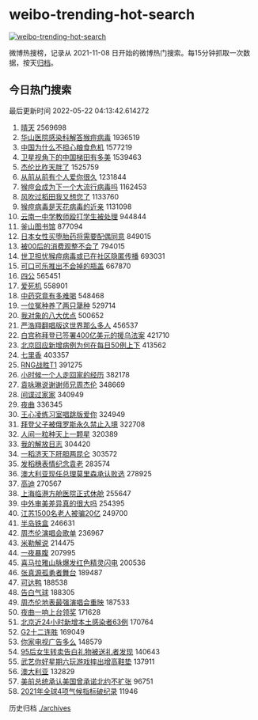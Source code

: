 # weibo-trending-hot-search

[![weibo-trending-hot-search](https://github.com/ameizi/weibo-trending-hot-search/actions/workflows/ci.yml/badge.svg)](https://github.com/ameizi/weibo-trending-hot-search/actions/workflows/ci.yml)

微博热搜榜，记录从 2021-11-08 日开始的微博热门搜索。每15分钟抓取一次数据，按天[归档](./archives)。

## 今日热门搜索

<!-- BEGIN --> 
最后更新时间 2022-05-22 04:13:42.614272 
1. [晴天](https://s.weibo.com/weibo?q=%E6%99%B4%E5%A4%A9&Refer=top) 2569698
1. [华山医院感染科解答猴痘病毒](https://s.weibo.com/weibo?q=%23%E5%8D%8E%E5%B1%B1%E5%8C%BB%E9%99%A2%E6%84%9F%E6%9F%93%E7%A7%91%E8%A7%A3%E7%AD%94%E7%8C%B4%E7%97%98%E7%97%85%E6%AF%92%23&Refer=top) 1936519
1. [中国为什么不担心粮食危机](https://s.weibo.com/weibo?q=%23%E4%B8%AD%E5%9B%BD%E4%B8%BA%E4%BB%80%E4%B9%88%E4%B8%8D%E6%8B%85%E5%BF%83%E7%B2%AE%E9%A3%9F%E5%8D%B1%E6%9C%BA%23&Refer=top) 1577219
1. [卫星视角下的中国梯田有多美](https://s.weibo.com/weibo?q=%23%E5%8D%AB%E6%98%9F%E8%A7%86%E8%A7%92%E4%B8%8B%E7%9A%84%E4%B8%AD%E5%9B%BD%E6%A2%AF%E7%94%B0%E6%9C%89%E5%A4%9A%E7%BE%8E%23&Refer=top) 1539463
1. [杰伦比昨天胖了](https://s.weibo.com/weibo?q=%23%E6%9D%B0%E4%BC%A6%E6%AF%94%E6%98%A8%E5%A4%A9%E8%83%96%E4%BA%86%23&Refer=top) 1525759
1. [从前从前有个人爱你很久](https://s.weibo.com/weibo?q=%23%E4%BB%8E%E5%89%8D%E4%BB%8E%E5%89%8D%E6%9C%89%E4%B8%AA%E4%BA%BA%E7%88%B1%E4%BD%A0%E5%BE%88%E4%B9%85%23&Refer=top) 1231844
1. [猴痘会成为下一个大流行病毒吗](https://s.weibo.com/weibo?q=%23%E7%8C%B4%E7%97%98%E4%BC%9A%E6%88%90%E4%B8%BA%E4%B8%8B%E4%B8%80%E4%B8%AA%E5%A4%A7%E6%B5%81%E8%A1%8C%E7%97%85%E6%AF%92%E5%90%97%23&Refer=top) 1162453
1. [风吹过稻田我又想您了](https://s.weibo.com/weibo?q=%23%E9%A3%8E%E5%90%B9%E8%BF%87%E7%A8%BB%E7%94%B0%E6%88%91%E5%8F%88%E6%83%B3%E6%82%A8%E4%BA%86%23&Refer=top) 1133760
1. [猴痘病毒是天花病毒的近亲](https://s.weibo.com/weibo?q=%23%E7%8C%B4%E7%97%98%E7%97%85%E6%AF%92%E6%98%AF%E5%A4%A9%E8%8A%B1%E7%97%85%E6%AF%92%E7%9A%84%E8%BF%91%E4%BA%B2%23&Refer=top) 1131098
1. [云南一中学教师殴打学生被处理](https://s.weibo.com/weibo?q=%23%E4%BA%91%E5%8D%97%E4%B8%80%E4%B8%AD%E5%AD%A6%E6%95%99%E5%B8%88%E6%AE%B4%E6%89%93%E5%AD%A6%E7%94%9F%E8%A2%AB%E5%A4%84%E7%90%86%23&Refer=top) 944844
1. [釜山图书馆](https://s.weibo.com/weibo?q=%23%E9%87%9C%E5%B1%B1%E5%9B%BE%E4%B9%A6%E9%A6%86%23&Refer=top) 877094
1. [日本女性买堕胎药将需要配偶同意](https://s.weibo.com/weibo?q=%23%E6%97%A5%E6%9C%AC%E5%A5%B3%E6%80%A7%E4%B9%B0%E5%A0%95%E8%83%8E%E8%8D%AF%E5%B0%86%E9%9C%80%E8%A6%81%E9%85%8D%E5%81%B6%E5%90%8C%E6%84%8F%23&Refer=top) 849015
1. [被00后的消费观整不会了](https://s.weibo.com/weibo?q=%23%E8%A2%AB00%E5%90%8E%E7%9A%84%E6%B6%88%E8%B4%B9%E8%A7%82%E6%95%B4%E4%B8%8D%E4%BC%9A%E4%BA%86%23&Refer=top) 794015
1. [世卫担忧猴痘病毒或已在社区隐匿传播](https://s.weibo.com/weibo?q=%23%E4%B8%96%E5%8D%AB%E6%8B%85%E5%BF%A7%E7%8C%B4%E7%97%98%E7%97%85%E6%AF%92%E6%88%96%E5%B7%B2%E5%9C%A8%E7%A4%BE%E5%8C%BA%E9%9A%90%E5%8C%BF%E4%BC%A0%E6%92%AD%23&Refer=top) 693031
1. [可口可乐推出不会掉的瓶盖](https://s.weibo.com/weibo?q=%23%E5%8F%AF%E5%8F%A3%E5%8F%AF%E4%B9%90%E6%8E%A8%E5%87%BA%E4%B8%8D%E4%BC%9A%E6%8E%89%E7%9A%84%E7%93%B6%E7%9B%96%23&Refer=top) 667870
1. [四公](https://s.weibo.com/weibo?q=%23%E5%9B%9B%E5%85%AC%23&Refer=top) 565451
1. [爱死机](https://s.weibo.com/weibo?q=%E7%88%B1%E6%AD%BB%E6%9C%BA&Refer=top) 558901
1. [中药究竟有多难喝](https://s.weibo.com/weibo?q=%23%E4%B8%AD%E8%8D%AF%E7%A9%B6%E7%AB%9F%E6%9C%89%E5%A4%9A%E9%9A%BE%E5%96%9D%23&Refer=top) 548468
1. [一位冤种养了两只犟种](https://s.weibo.com/weibo?q=%23%E4%B8%80%E4%BD%8D%E5%86%A4%E7%A7%8D%E5%85%BB%E4%BA%86%E4%B8%A4%E5%8F%AA%E7%8A%9F%E7%A7%8D%23&Refer=top) 529714
1. [我对象的八大优点](https://s.weibo.com/weibo?q=%23%E6%88%91%E5%AF%B9%E8%B1%A1%E7%9A%84%E5%85%AB%E5%A4%A7%E4%BC%98%E7%82%B9%23&Refer=top) 500652
1. [严浩翔翻唱版这世界那么多人](https://s.weibo.com/weibo?q=%23%E4%B8%A5%E6%B5%A9%E7%BF%94%E7%BF%BB%E5%94%B1%E7%89%88%E8%BF%99%E4%B8%96%E7%95%8C%E9%82%A3%E4%B9%88%E5%A4%9A%E4%BA%BA%23&Refer=top) 456537
1. [白宫称拜登已签署400亿美元的援乌法案](https://s.weibo.com/weibo?q=%23%E7%99%BD%E5%AE%AB%E7%A7%B0%E6%8B%9C%E7%99%BB%E5%B7%B2%E7%AD%BE%E7%BD%B2400%E4%BA%BF%E7%BE%8E%E5%85%83%E7%9A%84%E6%8F%B4%E4%B9%8C%E6%B3%95%E6%A1%88%23&Refer=top) 421710
1. [北京回应新增病例为何在每日50例上下](https://s.weibo.com/weibo?q=%23%E5%8C%97%E4%BA%AC%E5%9B%9E%E5%BA%94%E6%96%B0%E5%A2%9E%E7%97%85%E4%BE%8B%E4%B8%BA%E4%BD%95%E5%9C%A8%E6%AF%8F%E6%97%A550%E4%BE%8B%E4%B8%8A%E4%B8%8B%23&Refer=top) 413562
1. [七里香](https://s.weibo.com/weibo?q=%E4%B8%83%E9%87%8C%E9%A6%99&Refer=top) 403357
1. [RNG战胜T1](https://s.weibo.com/weibo?q=%23RNG%E6%88%98%E8%83%9CT1%23&Refer=top) 391275
1. [小时候一个人走回家的经历](https://s.weibo.com/weibo?q=%23%E5%B0%8F%E6%97%B6%E5%80%99%E4%B8%80%E4%B8%AA%E4%BA%BA%E8%B5%B0%E5%9B%9E%E5%AE%B6%E7%9A%84%E7%BB%8F%E5%8E%86%23&Refer=top) 382178
1. [袁咏琳说谢谢师兄周杰伦](https://s.weibo.com/weibo?q=%23%E8%A2%81%E5%92%8F%E7%90%B3%E8%AF%B4%E8%B0%A2%E8%B0%A2%E5%B8%88%E5%85%84%E5%91%A8%E6%9D%B0%E4%BC%A6%23&Refer=top) 348669
1. [间谍过家家](https://s.weibo.com/weibo?q=%23%E9%97%B4%E8%B0%8D%E8%BF%87%E5%AE%B6%E5%AE%B6%23&Refer=top) 340949
1. [夜曲](https://s.weibo.com/weibo?q=%E5%A4%9C%E6%9B%B2&Refer=top) 336345
1. [王心凌练习室唱跳版爱你](https://s.weibo.com/weibo?q=%23%E7%8E%8B%E5%BF%83%E5%87%8C%E7%BB%83%E4%B9%A0%E5%AE%A4%E5%94%B1%E8%B7%B3%E7%89%88%E7%88%B1%E4%BD%A0%23&Refer=top) 324949
1. [拜登父子被俄罗斯永久禁止入境](https://s.weibo.com/weibo?q=%23%E6%8B%9C%E7%99%BB%E7%88%B6%E5%AD%90%E8%A2%AB%E4%BF%84%E7%BD%97%E6%96%AF%E6%B0%B8%E4%B9%85%E7%A6%81%E6%AD%A2%E5%85%A5%E5%A2%83%23&Refer=top) 322708
1. [人间一粒种天上一颗星](https://s.weibo.com/weibo?q=%23%E4%BA%BA%E9%97%B4%E4%B8%80%E7%B2%92%E7%A7%8D%E5%A4%A9%E4%B8%8A%E4%B8%80%E9%A2%97%E6%98%9F%23&Refer=top) 320389
1. [我的解放日志](https://s.weibo.com/weibo?q=%23%E6%88%91%E7%9A%84%E8%A7%A3%E6%94%BE%E6%97%A5%E5%BF%97%23&Refer=top) 304420
1. [一稻济天下肝胆两昆仑](https://s.weibo.com/weibo?q=%23%E4%B8%80%E7%A8%BB%E6%B5%8E%E5%A4%A9%E4%B8%8B%E8%82%9D%E8%83%86%E4%B8%A4%E6%98%86%E4%BB%91%23&Refer=top) 303572
1. [发稻穗表情纪念袁老](https://s.weibo.com/weibo?q=%23%E5%8F%91%E7%A8%BB%E7%A9%97%E8%A1%A8%E6%83%85%E7%BA%AA%E5%BF%B5%E8%A2%81%E8%80%81%23&Refer=top) 283574
1. [澳大利亚现任总理莫里森承认败选](https://s.weibo.com/weibo?q=%23%E6%BE%B3%E5%A4%A7%E5%88%A9%E4%BA%9A%E7%8E%B0%E4%BB%BB%E6%80%BB%E7%90%86%E8%8E%AB%E9%87%8C%E6%A3%AE%E6%89%BF%E8%AE%A4%E8%B4%A5%E9%80%89%23&Refer=top) 278925
1. [高迪](https://s.weibo.com/weibo?q=%E9%AB%98%E8%BF%AA&Refer=top) 270567
1. [上海临港方舱医院正式休舱](https://s.weibo.com/weibo?q=%23%E4%B8%8A%E6%B5%B7%E4%B8%B4%E6%B8%AF%E6%96%B9%E8%88%B1%E5%8C%BB%E9%99%A2%E6%AD%A3%E5%BC%8F%E4%BC%91%E8%88%B1%23&Refer=top) 255647
1. [中外审美差异真的很大吗](https://s.weibo.com/weibo?q=%E4%B8%AD%E5%A4%96%E5%AE%A1%E7%BE%8E%E5%B7%AE%E5%BC%82%E7%9C%9F%E7%9A%84%E5%BE%88%E5%A4%A7%E5%90%97&Refer=top) 254395
1. [江苏1500名老人被骗20亿](https://s.weibo.com/weibo?q=%23%E6%B1%9F%E8%8B%8F1500%E5%90%8D%E8%80%81%E4%BA%BA%E8%A2%AB%E9%AA%9720%E4%BA%BF%23&Refer=top) 249700
1. [半岛铁盒](https://s.weibo.com/weibo?q=%E5%8D%8A%E5%B2%9B%E9%93%81%E7%9B%92&Refer=top) 246631
1. [周杰伦演唱会歌单](https://s.weibo.com/weibo?q=%23%E5%91%A8%E6%9D%B0%E4%BC%A6%E6%BC%94%E5%94%B1%E4%BC%9A%E6%AD%8C%E5%8D%95%23&Refer=top) 236967
1. [米勒解说](https://s.weibo.com/weibo?q=%E7%B1%B3%E5%8B%92%E8%A7%A3%E8%AF%B4&Refer=top) 214475
1. [一夜暴腹](https://s.weibo.com/weibo?q=%23%E4%B8%80%E5%A4%9C%E6%9A%B4%E8%85%B9%23&Refer=top) 207995
1. [喜马拉雅山脉爆发红色精灵闪电](https://s.weibo.com/weibo?q=%23%E5%96%9C%E9%A9%AC%E6%8B%89%E9%9B%85%E5%B1%B1%E8%84%89%E7%88%86%E5%8F%91%E7%BA%A2%E8%89%B2%E7%B2%BE%E7%81%B5%E9%97%AA%E7%94%B5%23&Refer=top) 200536
1. [张真源孤勇者舞台](https://s.weibo.com/weibo?q=%23%E5%BC%A0%E7%9C%9F%E6%BA%90%E5%AD%A4%E5%8B%87%E8%80%85%E8%88%9E%E5%8F%B0%23&Refer=top) 189487
1. [可达鸭](https://s.weibo.com/weibo?q=%E5%8F%AF%E8%BE%BE%E9%B8%AD&Refer=top) 188538
1. [告白气球](https://s.weibo.com/weibo?q=%23%E5%91%8A%E7%99%BD%E6%B0%94%E7%90%83%23&Refer=top) 188305
1. [周杰伦地表最强演唱会重映](https://s.weibo.com/weibo?q=%23%E5%91%A8%E6%9D%B0%E4%BC%A6%E5%9C%B0%E8%A1%A8%E6%9C%80%E5%BC%BA%E6%BC%94%E5%94%B1%E4%BC%9A%E9%87%8D%E6%98%A0%23&Refer=top) 187533
1. [夜曲一响上台领奖](https://s.weibo.com/weibo?q=%23%E5%A4%9C%E6%9B%B2%E4%B8%80%E5%93%8D%E4%B8%8A%E5%8F%B0%E9%A2%86%E5%A5%96%23&Refer=top) 171628
1. [北京近24小时新增本土感染者63例](https://s.weibo.com/weibo?q=%23%E5%8C%97%E4%BA%AC%E8%BF%9124%E5%B0%8F%E6%97%B6%E6%96%B0%E5%A2%9E%E6%9C%AC%E5%9C%9F%E6%84%9F%E6%9F%93%E8%80%8563%E4%BE%8B%23&Refer=top) 170764
1. [G2十二连胜](https://s.weibo.com/weibo?q=%23G2%E5%8D%81%E4%BA%8C%E8%BF%9E%E8%83%9C%23&Refer=top) 169049
1. [你家电视广告多么](https://s.weibo.com/weibo?q=%23%E4%BD%A0%E5%AE%B6%E7%94%B5%E8%A7%86%E5%B9%BF%E5%91%8A%E5%A4%9A%E4%B9%88%23&Refer=top) 148579
1. [95后女生转卖告白礼物被送礼者发现](https://s.weibo.com/weibo?q=%2395%E5%90%8E%E5%A5%B3%E7%94%9F%E8%BD%AC%E5%8D%96%E5%91%8A%E7%99%BD%E7%A4%BC%E7%89%A9%E8%A2%AB%E9%80%81%E7%A4%BC%E8%80%85%E5%8F%91%E7%8E%B0%23&Refer=top) 140643
1. [武艺你好星期六玩游戏摔出增高鞋垫](https://s.weibo.com/weibo?q=%23%E6%AD%A6%E8%89%BA%E4%BD%A0%E5%A5%BD%E6%98%9F%E6%9C%9F%E5%85%AD%E7%8E%A9%E6%B8%B8%E6%88%8F%E6%91%94%E5%87%BA%E5%A2%9E%E9%AB%98%E9%9E%8B%E5%9E%AB%23&Refer=top) 137911
1. [澳大利亚](https://s.weibo.com/weibo?q=%E6%BE%B3%E5%A4%A7%E5%88%A9%E4%BA%9A&Refer=top) 132829
1. [美前总统承认美国曾承诺北约不扩张](https://s.weibo.com/weibo?q=%23%E7%BE%8E%E5%89%8D%E6%80%BB%E7%BB%9F%E6%89%BF%E8%AE%A4%E7%BE%8E%E5%9B%BD%E6%9B%BE%E6%89%BF%E8%AF%BA%E5%8C%97%E7%BA%A6%E4%B8%8D%E6%89%A9%E5%BC%A0%23&Refer=top) 96751
1. [2021年全球4项气候指标破纪录](https://s.weibo.com/weibo?q=%232021%E5%B9%B4%E5%85%A8%E7%90%834%E9%A1%B9%E6%B0%94%E5%80%99%E6%8C%87%E6%A0%87%E7%A0%B4%E7%BA%AA%E5%BD%95%23&Refer=top) 11946
<!-- END -->

历史归档 [./archives](./archives)

